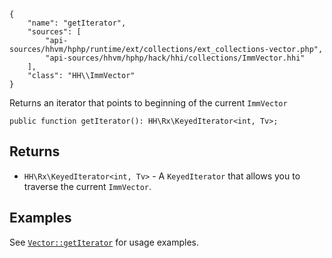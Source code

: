 ``` yamlmeta
{
    "name": "getIterator",
    "sources": [
        "api-sources/hhvm/hphp/runtime/ext/collections/ext_collections-vector.php",
        "api-sources/hhvm/hphp/hack/hhi/collections/ImmVector.hhi"
    ],
    "class": "HH\\ImmVector"
}
```




Returns an iterator that points to beginning of the current ` ImmVector `




``` Hack
public function getIterator(): HH\Rx\KeyedIterator<int, Tv>;
```




## Returns




+ ` HH\Rx\KeyedIterator<int, Tv> ` - A `` KeyedIterator `` that allows you to traverse the current
  ``` ImmVector ```.




## Examples




See [` Vector::getIterator `](</hack/reference/class/Vector/getIterator/#examples>) for usage examples.
<!-- HHAPIDOC -->
